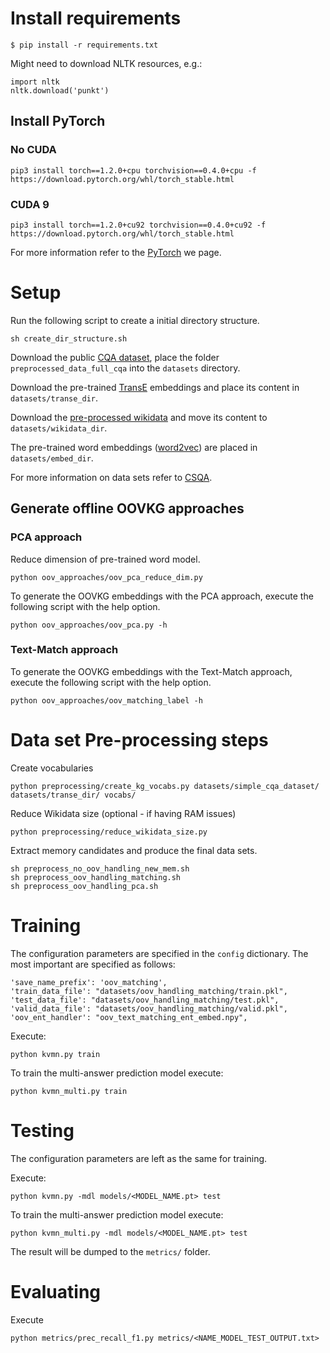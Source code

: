 
# Install requirements

```
$ pip install -r requirements.txt
```

Might need to download NLTK resources, e.g.:

```
import nltk
nltk.download('punkt')
```

## Install PyTorch

### No CUDA

```
pip3 install torch==1.2.0+cpu torchvision==0.4.0+cpu -f https://download.pytorch.org/whl/torch_stable.html
```

### CUDA 9

```
pip3 install torch==1.2.0+cu92 torchvision==0.4.0+cu92 -f https://download.pytorch.org/whl/torch_stable.html
```

For more information refer to the [PyTorch](https://pytorch.org/) we page.

# Setup

Run the following script to create a initial directory structure.

```
sh create_dir_structure.sh
```

Download the public [CQA dataset](https://amritasaha1812.github.io/CSQA/download_CQA/), place the folder `preprocessed_data_full_cqa` into the `datasets` directory.


Download the pre-trained [TransE](https://drive.google.com/file/d/1AD_7xesdcJEtth6SZdF5xTllRqPZ3E6-/view?usp=sharing) embeddings and place its content in `datasets/transe_dir`.

Download the [pre-processed wikidata](https://amritasaha1812.github.io/CSQA/download/) and move its content to `datasets/wikidata_dir`.

The pre-trained word embeddings ([word2vec](https://drive.google.com/file/d/0B7XkCwpI5KDYNlNUTTlSS21pQmM/edit)) are placed in `datasets/embed_dir`.

For more information on data sets refer to [CSQA](https://amritasaha1812.github.io/CSQA/).

## Generate offline OOVKG approaches

### PCA approach

Reduce dimension of pre-trained word model.

```
python oov_approaches/oov_pca_reduce_dim.py
```
To generate the OOVKG embeddings with the PCA approach, execute the following script with the help option.

```
python oov_approaches/oov_pca.py -h
```
### Text-Match approach

To generate the OOVKG embeddings with the Text-Match approach, execute the following script with the help option.

```
python oov_approaches/oov_matching_label -h
```
# Data set Pre-processing steps

Create vocabularies

```
python preprocessing/create_kg_vocabs.py datasets/simple_cqa_dataset/ datasets/transe_dir/ vocabs/
```

Reduce Wikidata size (optional - if having RAM issues)

```
python preprocessing/reduce_wikidata_size.py
```

Extract memory candidates and produce the final data sets.
```
sh preprocess_no_oov_handling_new_mem.sh
sh preprocess_oov_handling_matching.sh
sh preprocess_oov_handling_pca.sh
```

# Training

The configuration parameters are specified in the `config` dictionary. The most important are specified as follows:

```
'save_name_prefix': 'oov_matching',
'train_data_file': "datasets/oov_handling_matching/train.pkl",
'test_data_file': "datasets/oov_handling_matching/test.pkl",
'valid_data_file': "datasets/oov_handling_matching/valid.pkl",
'oov_ent_handler': "oov_text_matching_ent_embed.npy",
```

Execute:

```
python kvmn.py train
```

To train the multi-answer prediction model execute:

```
python kvmn_multi.py train
```


# Testing

The configuration parameters are left as the same for training.

Execute:

```
python kvmn.py -mdl models/<MODEL_NAME.pt> test
```
To train the multi-answer prediction model execute:
```
python kvmn_multi.py -mdl models/<MODEL_NAME.pt> test
```
The result will be dumped to the `metrics/` folder.

# Evaluating

Execute

```
python metrics/prec_recall_f1.py metrics/<NAME_MODEL_TEST_OUTPUT.txt>
```









